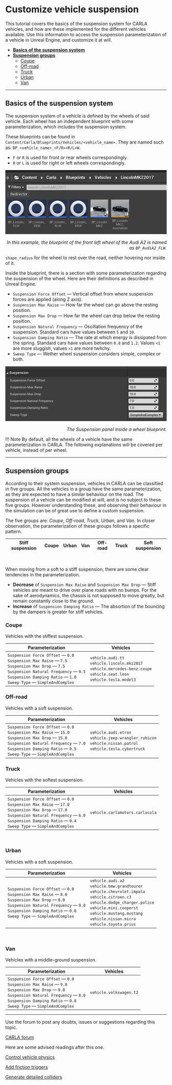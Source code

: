 # Customize vehicle suspension

This tutorial covers the basics of the suspension system for CARLA vehicles, and how are these implemented for the different vehicles available. Use this information to access the suspension parameterization of a vehicle in Unreal Engine, and customize it at will.  

*   [__Basics of the suspension system__](#basics-of-the-suspension-system)  
*   [__Suspension groups__](#suspension-groups)  
	*   [Coupe](#coupe)  
	*   [Off-road](#off-road)  
	*   [Truck](#truck)  
	*   [Urban](#urban)  
	*   [Van](#van)  

---
## Basics of the suspension system

The suspension system of a vehicle is defined by the wheels of said vehicle. Each wheel has an independent blueprint with some parameterization, which includes the suspension system. 

These blueprints can be found in `Content/Carla/Blueprints/Vehicles/<vehicle_name>`. They are named such as: `BP_<vehicle_name>_<F/R><R/L>W`.  

*   `F` or `R` is used for front or rear wheels correspondingly.  
*   `R` or `L` is used for right or left wheels correspondingly.  

![tuto_suspension_blueprints](img/tuto_suspension_blueprints.jpg)
<div style="text-align: right"><i>In this example, the blueprint of the front left wheel of the Audi A2 is named as <code>BP_AudiA2_FLW</code>.</i></div>

`shape_radius` for the wheel to rest over the road, neither hovering nor inside of it. 

Inside the blueprint, there is a section with some parameterization regarding the suspension of the wheel. Here are their definitions as described in Unreal Engine.  

*   `Suspension Force Offset` — Vertical offset from where suspension forces are applied (along Z axis). 
*   `Suspension Max Raise` — How far the wheel can go above the resting position. 
*   `Suspension Max Drop` — How far the wheel can drop below the resting position. 
*   `Suspension Natural Frequency` — Oscillation frequency of the suspension. Standard cars have values between `5` and `10`. 
*   `Suspension Damping Ratio` — The rate at which energy is dissipated from the spring. Standard cars have values between `0.8` and `1.2`. Values `<1` are more sluggish, values `>1` are more twitchy.  
*   `Sweep Type` — Wether wheel suspension considers simple, complex or both.  

![tuto_suspension_parameterization](img/tuto_suspension_parameterization.jpg)
<div style="text-align: right"><i>The Suspension panel inside a wheel blueprint.</i></div>

!!! Note
    By default, all the wheels of a vehicle have the same parameterization in CARLA. The following explanations will be covered per vehicle, instead of per wheel.  

---
## Suspension groups

According to their system suspension, vehicles in CARLA can be classified in five groups. All the vehicles in a group have the same parameterization, as they are expected to have a similar behaviour on the road. The suspension of a vehicle can be modified at will, and is no subject to these five groups. However understanding these, and observing their behaviour in the simulation can be of great use to define a custom suspension.  

The five groups are: *Coupe*, *Off-road*, *Truck*, *Urban*, and *Van*. In closer observation, the parameterization of these groups follows a specific pattern.  


| Stiff suspension | Coupe            | Urban            | Van              | Off-road         | Truck            | Soft suspension  |
| ---------------- | ---------------- | ---------------- | ---------------- | ---------------- | ---------------- | ---------------- |



<br>

When moving from a soft to a stiff suspension, there are some clear tendencies in the parameterization.  

*   __Decrease__ of `Suspension Max Raise` and `Suspension Max Drop` — Stiff vehicles are meant to drive over plane roads with no bumps. For the sake of aerodynamics, the chassis is not supposed to move greatly, but remain constantly close to the ground.  
*   __Increase__ of `Suspension Damping Ratio` — The absortion of the bouncing by the dampers is greater for stiff vehicles.  

### Coupe

Vehicles with the stiffest suspension.  


| Parameterization   | Vehicles       |
| -------------------------------------------------------------------------------------------------- | -------------------------------------------------------------------------------------------------- |
| `Suspension Force Offset` — `0.0`<br>`Suspension Max Raise` — `7.5`<br>`Suspension Max Drop` — `7.5`<br>`Suspension Natural Frequency` — `9.5`<br>`Suspension Damping Ratio` — `1.0`<br>`Sweep Type` — `SimpleAndComplex`<br> | `vehicle.audi.tt`<br>`vehicle.lincoln.mkz2017`<br>`vehicle.mercedes-benz.coupe`<br>`vehicle.seat.leon`<br>`vehicle.tesla.model3`<br>                                                                                            |



### Off-road

Vehicles with a soft suspension.  

| Parameterization    | Vehicles     |
| ----------------------------------------------------------------------------------------------------- | ----------------------------------------------------------------------------------------------------- |
| `Suspension Force Offset` — `0.0`<br>`Suspension Max Raise` — `15.0`<br>`Suspension Max Drop` — `15.0`<br>`Suspension Natural Frequency` — `7.0`<br>`Suspension Damping Ratio` — `0.5`<br>`Sweep Type` — `SimpleAndComplex`<br> | `vehicle.audi.etron`<br>`vehicle.jeep.wrangler_rubicon`<br>`vehicle.nissan.patrol`<br>`vehicle.tesla.cybertruck`<br>     |


### Truck

Vehicles with the softest suspension.  

| Parameterization                                                                                                                                                                                                                          | Vehicles                                                                                                                                                                                                                                  |
| ----------------------------------------------------------------------------------------------------------------------------------------------------------------------------------------------------------------------------------------- | ----------------------------------------------------------------------------------------------------------------------------------------------------------------------------------------------------------------------------------------- |
| `Suspension Force Offset` — `0.0`<br>`Suspension Max Raise` — `17.0`<br>`Suspension Max Drop` — `17.0`<br>`Suspension Natural Frequency` — `6.0`<br>`Suspension Damping Ratio` — `0.4`<br>`Sweep Type` — `SimpleAndComplex`<br> | `vehicle.carlamotors.carlacola`<br>                                                                                                                                                                                                       |
<br>


### Urban

Vehicles with a soft suspension.  

| Parameterization                                                                                                                                                                                                                                                       | Vehicles                                                                                                                                                                                                                                                               |
| ---------------------------------------------------------------------------------------------------------------------------------------------------------------------------------------------------------------------------------------------------------------------- | ---------------------------------------------------------------------------------------------------------------------------------------------------------------------------------------------------------------------------------------------------------------------- |
| `Suspension Force Offset` — `0.0`<br>`Suspension Max Raise` — `8.0`<br>`Suspension Max Drop` — `8.0`<br>`Suspension Natural Frequency` — `9.0`<br>`Suspension Damping Ratio` — `0.8`<br>`Sweep Type` — `SimpleAndComplex`<br>                                | `vehicle.audi.a2`<br>`vehicle.bmw.grandtourer`<br>`vehicle.chevrolet.impala`<br>`vehicle.citroen.c3`<br>`vehicle.dodge_charger.police`<br>`vehicle.mini.cooperst`<br>`vehicle.mustang.mustang`<br>`vehicle.nissan.micra`<br>`vehicle.toyota.prius`<br> |


<br>

### Van

Vehicles with a middle-ground suspension.  



| Parameterization    | Vehicles    |
| -------------------------------------------------------------------- | -------------------------------------------------------------------- |
| `Suspension Force Offset` — `0.0`<br>`Suspension Max Raise` — `9.0`<br>`Suspension Max Drop` — `9.0`<br>`Suspension Natural Frequency` — `8.0`<br>`Suspension Damping Ratio` — `0.8`<br>`Sweep Type` — `SimpleAndComplex`<br> |  `vehicle.volkswagen.t2`<br>    |




---

Use the forum to post any doubts, issues or suggestions regarding this topic.  

<div class="build-buttons">
<p>
<a href="http://github.fishros.org/https://github.com/carla-simulator/carla/discussions/" target="_blank" class="btn btn-neutral" title="Go to the CARLA forum">
CARLA forum</a>
</p>
</div>

Here are some advised readings after this one.  

<div class="build-buttons">
<p>
<a href="../tuto_G_control_vehicle_physics" target="_blank" class="btn btn-neutral" title= "Set runtime changes on a vehicle physics.">
Control vehicle physics</a>
</p>
<p>
<a href="../tuto_G_add_friction_triggers" target="_blank" class="btn btn-neutral" title= "Define dynamic box triggers for wheels.">
Add friction triggers</a>
</p>
<p>
<a href="../tuto_D_generate_colliders" target="_blank" class="btn btn-neutral" title="Create detailed colliders for vehicles">
Generate detailed colliders</a>
</p>
</div>
